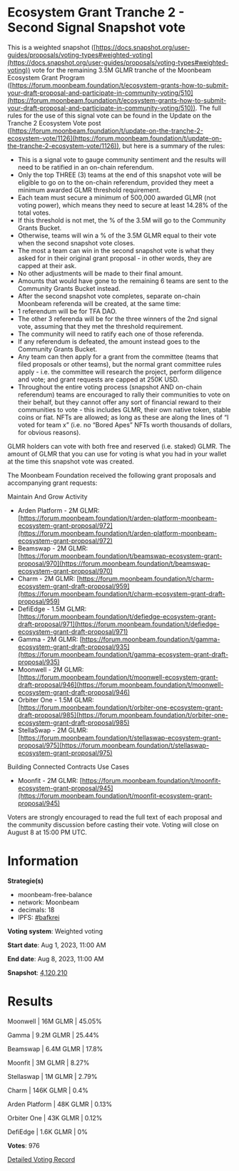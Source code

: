 # Ecosystem Grant Tranche 2 - Second Signal Snapshot vote

This is a weighted snapshot ([https://docs.snapshot.org/user-guides/proposals/voting-types#weighted-voting](https://docs.snapshot.org/user-guides/proposals/voting-types#weighted-voting)) vote for the remaining 3.5M GLMR tranche of the Moonbeam Ecosystem Grant Program ([https://forum.moonbeam.foundation/t/ecosystem-grants-how-to-submit-your-draft-proposal-and-participate-in-community-voting/510](https://forum.moonbeam.foundation/t/ecosystem-grants-how-to-submit-your-draft-proposal-and-participate-in-community-voting/510)). The full rules for the use of this signal vote can be found in the Update on the Tranche 2 Ecosystem Vote post ([https://forum.moonbeam.foundation/t/update-on-the-tranche-2-ecosystem-vote/1126](https://forum.moonbeam.foundation/t/update-on-the-tranche-2-ecosystem-vote/1126)), but here is a summary of the rules:

-   This is a signal vote to gauge community sentiment and the results will need to be ratified in an on-chain referendum.
-   Only the top THREE (3) teams at the end of this snapshot vote will be eligible to go on to the on-chain referendum, provided they meet a minimum awarded GLMR threshold requirement.
-   Each team must secure a minimum of 500,000 awarded GLMR (not voting power), which means they need to secure at least 14.28% of the total votes.
-   If this threshold is not met, the % of the 3.5M will go to the Community Grants Bucket.
-   Otherwise, teams will win a % of the 3.5M GLMR equal to their vote when the second snapshot vote closes.
-   The most a team can win in the second snapshot vote is what they asked for in their original grant proposal - in other words, they are capped at their ask.
-   No other adjustments will be made to their final amount.
-   Amounts that would have gone to the remaining 6 teams are sent to the Community Grants Bucket instead.
-   After the second snapshot vote completes, separate on-chain Moonbeam referenda will be created, at the same time:
-   1 referendum will be for TFA DAO.
-   The other 3 referenda will be for the three winners of the 2nd signal vote, assuming that they met the threshold requirement.
-   The community will need to ratify each one of those referenda.
-   If any referendum is defeated, the amount instead goes to the Community Grants Bucket.
-   Any team can then apply for a grant from the committee (teams that filed proposals or other teams), but the normal grant committee rules apply - i.e. the committee will research the project, perform diligence and vote; and grant requests are capped at 250K USD.
-   Throughout the entire voting process (snapshot AND on-chain referendum) teams are encouraged to rally their communities to vote on their behalf, but they cannot offer any sort of financial reward to their communities to vote - this includes GLMR, their own native token, stable coins or fiat. NFTs are allowed; as long as these are along the lines of “I voted for team x” (i.e. no “Bored Apes” NFTs worth thousands of dollars, for obvious reasons).

GLMR holders can vote with both free and reserved (i.e. staked) GLMR. The amount of GLMR that you can use for voting is what you had in your wallet at the time this snapshot vote was created.

The Moonbeam Foundation received the following grant proposals and accompanying grant requests:

Maintain And Grow Activity

-   Arden Platform - 2M GLMR:  [https://forum.moonbeam.foundation/t/arden-platform-moonbeam-ecosystem-grant-proposal/972](https://forum.moonbeam.foundation/t/arden-platform-moonbeam-ecosystem-grant-proposal/972)
-   Beamswap - 2M GLMR:  [https://forum.moonbeam.foundation/t/beamswap-ecosystem-grant-proposal/970](https://forum.moonbeam.foundation/t/beamswap-ecosystem-grant-proposal/970)
-   Charm - 2M GLMR:  [https://forum.moonbeam.foundation/t/charm-ecosystem-grant-draft-proposal/959](https://forum.moonbeam.foundation/t/charm-ecosystem-grant-draft-proposal/959)
-   DefiEdge - 1.5M GLMR:  [https://forum.moonbeam.foundation/t/defiedge-ecosystem-grant-draft-proposal/971](https://forum.moonbeam.foundation/t/defiedge-ecosystem-grant-draft-proposal/971)
-   Gamma - 2M GLMR:  [https://forum.moonbeam.foundation/t/gamma-ecosystem-grant-draft-proposal/935](https://forum.moonbeam.foundation/t/gamma-ecosystem-grant-draft-proposal/935)
-   Moonwell - 2M GLMR:  [https://forum.moonbeam.foundation/t/moonwell-ecosystem-grant-draft-proposal/946](https://forum.moonbeam.foundation/t/moonwell-ecosystem-grant-draft-proposal/946)
-   Orbiter One - 1.5M GLMR:  [https://forum.moonbeam.foundation/t/orbiter-one-ecosystem-grant-draft-proposal/985](https://forum.moonbeam.foundation/t/orbiter-one-ecosystem-grant-draft-proposal/985)
-   StellaSwap - 2M GLMR:  [https://forum.moonbeam.foundation/t/stellaswap-ecosystem-grant-proposal/975](https://forum.moonbeam.foundation/t/stellaswap-ecosystem-grant-proposal/975)

Building Connected Contracts Use Cases

-   Moonfit - 2M GLMR:  [https://forum.moonbeam.foundation/t/moonfit-ecosystem-grant-proposal/945](https://forum.moonbeam.foundation/t/moonfit-ecosystem-grant-proposal/945)

Voters are strongly encouraged to read the full text of each proposal and the community discussion before casting their vote. Voting will close on August 8 at 15:00 PM UTC.


# Information

**Strategie(s)**

* moonbeam-free-balance
* network: Moonbeam
* decimals: 18
* IPFS: [#bafkrei](https://snapshot.4everland.link/ipfs/bafkreifam4a3nsj4jbkvqoah6wdnxdtlw5yceqwfy7vrwfdjvblr7wnyty)

**Voting system**: Weighted voting

**Start date**: Aug 1, 2023, 11:00 AM

**End date**: Aug 8, 2023, 11:00 AM

**Snapshot**: [4,120,210](https://moonscan.io//block/4120210)

# Results

Moonwell | 16M GLMR | 45.05%

Gamma | 9.2M GLMR | 25.44%

Beamswap | 6.4M GLMR | 17.8%

Moonfit | 3M GLMR | 8.27%

Stellaswap | 1M GLMR | 2.79%

Charm | 146K GLMR | 0.4%

Arden Platform | 48K GLMR | 0.13%

Orbiter One | 43K GLMR | 0.12%

DefiEdge | 1.6K GLMR | 0%

**Votes**: 976

[Detailed Voting Record](snapshot-report-0x5aa4dd72f8323f13a10b6238c5e64c1f969a0f9742f405f8440c97799c5e1178.csv)